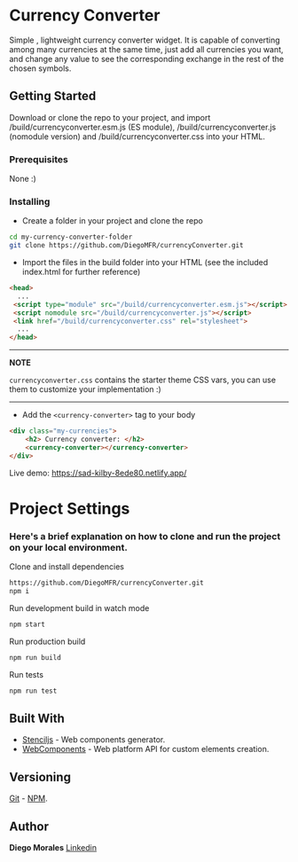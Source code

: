 # Currency Converter

Simple , lightweight currency converter widget.
It is capable of converting among many currencies at the same time, just add all currencies you want, and change any value to see the corresponding exchange in the rest of the chosen symbols.

## Getting Started

Download or clone the repo to your project, and import /build/currencyconverter.esm.js (ES module), /build/currencyconverter.js (nomodule version) and /build/currencyconverter.css into your HTML.

### Prerequisites

None :)

### Installing

- Create a folder in your project and clone the repo

```bash
cd my-currency-converter-folder
git clone https://github.com/DiegoMFR/currencyConverter.git
```

- Import the files in the build folder into your HTML (see the included index.html for further reference)

```html
<head>
  ...
 <script type="module" src="/build/currencyconverter.esm.js"></script>
 <script nomodule src="/build/currencyconverter.js"></script>
 <link href="/build/currencyconverter.css" rel="stylesheet">
  ...
</head>
```
---
**NOTE**

```currencyconverter.css``` contains the starter theme CSS vars, you can use them to customize your implementation :)

---


- Add the ```<currency-converter>``` tag to your body

```html
<div class="my-currencies">
    <h2> Currency converter: </h2>
    <currency-converter></currency-converter>
</div>
```

Live demo: https://sad-kilby-8ede80.netlify.app/


# Project Settings

### Here's a brief explanation on how to clone and run the project on your local environment.

Clone and install dependencies

```bash
https://github.com/DiegoMFR/currencyConverter.git
npm i
```

Run development build in watch mode

```bash
npm start
```

Run production build

```bash
npm run build
```

Run tests

```bash
npm run test
```


## Built With

* [Stenciljs](https://stenciljs.com/) - Web components generator.
* [WebComponents](https://www.webcomponents.org/) - Web platform API for custom elements creation.

## Versioning

[Git](https://git-scm.com/) - [NPM](https://www.npmjs.com/).

## Author

**Diego Morales** [Linkedin](www.linkedin.com/in/diegomfr)

